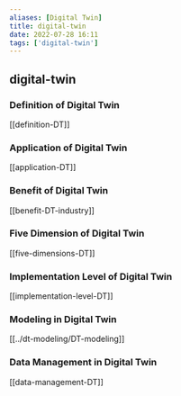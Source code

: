 ```yaml
---
aliases: [Digital Twin]
title: digital-twin
date: 2022-07-28 16:11
tags: ['digital-twin']
---
```


## digital-twin

### Definition of Digital Twin

[[definition-DT]]

### Application of Digital Twin

[[application-DT]]

### Benefit of Digital Twin

[[benefit-DT-industry]]

### Five Dimension of Digital Twin

[[five-dimensions-DT]]

### Implementation Level of Digital Twin

[[implementation-level-DT]]

### Modeling in Digital Twin

[[../dt-modeling/DT-modeling]]

### Data Management in Digital Twin

[[data-management-DT]]
